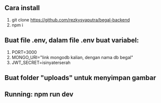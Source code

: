 ## Cara install

1. git clone https://github.com/rezkysyaputra/begal-backend
2. npm i

## Buat file .env, dalam file .env buat variabel:

1. PORT=3000
2. MONGO_URI="link mongodb kalian, dengan nama db begal"
3. JWT_SECRET=isinyaterserah

## Buat folder "uploads" untuk menyimpan gambar

## Running: npm run dev
